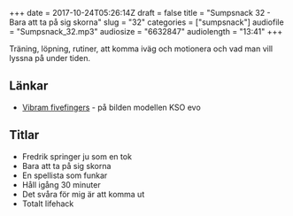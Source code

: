 +++
date = 2017-10-24T05:26:14Z
draft = false
title = "Sumpsnack 32 - Bara att ta på sig skorna"
slug = "32"
categories = ["sumpsnack"]
audiofile = "Sumpsnack_32.mp3"
audiosize = "6632847"
audiolength = "13:41"
+++

Träning, löpning, rutiner, att komma iväg och motionera och vad man vill lyssna på under tiden.

## Länkar ##
* [Vibram fivefingers](http://www.bjoreman.com/images/kso-evo@2x.jpg) - på bilden modellen KSO evo

## Titlar ##
* Fredrik springer ju som en tok
* Bara att ta på sig skorna
* En spellista som funkar
* Håll igång 30 minuter
* Det svåra för mig är att komma ut
* Totalt lifehack